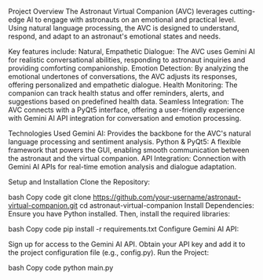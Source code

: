 Project Overview
The Astronaut Virtual Companion (AVC) leverages cutting-edge AI to engage with astronauts on an emotional and practical level. Using natural language processing, the AVC is designed to understand, respond, and adapt to an astronaut's emotional states and needs.

Key features include:
Natural, Empathetic Dialogue: The AVC uses Gemini AI for realistic conversational abilities, responding to astronaut inquiries and providing comforting companionship.
Emotion Detection: By analyzing the emotional undertones of conversations, the AVC adjusts its responses, offering personalized and empathetic dialogue.
Health Monitoring: The companion can track health status and offer reminders, alerts, and suggestions based on predefined health data.
Seamless Integration: The AVC connects with a PyQt5 interface, offering a user-friendly experience with Gemini AI API integration for conversation and emotion processing.

Technologies Used
Gemini AI: Provides the backbone for the AVC's natural language processing and sentiment analysis.
Python & PyQt5: A flexible framework that powers the GUI, enabling smooth communication between the astronaut and the virtual companion.
API Integration: Connection with Gemini AI APIs for real-time emotion analysis and dialogue adaptation.

Setup and Installation
Clone the Repository:

bash
Copy code
git clone https://github.com/your-username/astronaut-virtual-companion.git
cd astronaut-virtual-companion
Install Dependencies: Ensure you have Python installed. Then, install the required libraries:

bash
Copy code
pip install -r requirements.txt
Configure Gemini AI API:

Sign up for access to the Gemini AI API.
Obtain your API key and add it to the project configuration file (e.g., config.py).
Run the Project:

bash
Copy code
python main.py
